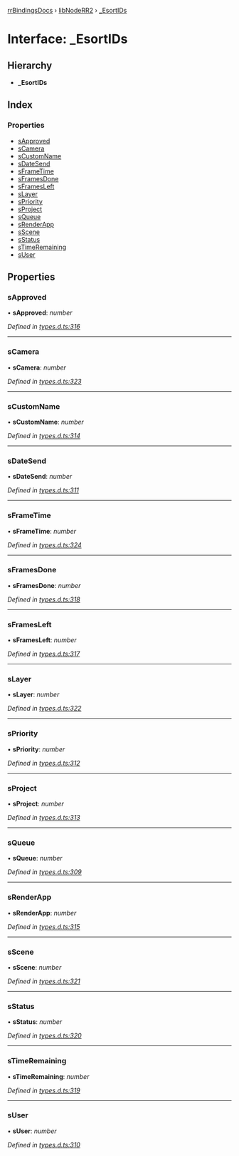 [rrBindingsDocs](../README.md) › [libNodeRR2](../modules/libnoderr2.md) › [_EsortIDs](libnoderr2._esortids.md)

# Interface: _EsortIDs

## Hierarchy

* **_EsortIDs**

## Index

### Properties

* [sApproved](libnoderr2._esortids.md#sapproved)
* [sCamera](libnoderr2._esortids.md#scamera)
* [sCustomName](libnoderr2._esortids.md#scustomname)
* [sDateSend](libnoderr2._esortids.md#sdatesend)
* [sFrameTime](libnoderr2._esortids.md#sframetime)
* [sFramesDone](libnoderr2._esortids.md#sframesdone)
* [sFramesLeft](libnoderr2._esortids.md#sframesleft)
* [sLayer](libnoderr2._esortids.md#slayer)
* [sPriority](libnoderr2._esortids.md#spriority)
* [sProject](libnoderr2._esortids.md#sproject)
* [sQueue](libnoderr2._esortids.md#squeue)
* [sRenderApp](libnoderr2._esortids.md#srenderapp)
* [sScene](libnoderr2._esortids.md#sscene)
* [sStatus](libnoderr2._esortids.md#sstatus)
* [sTimeRemaining](libnoderr2._esortids.md#stimeremaining)
* [sUser](libnoderr2._esortids.md#suser)

## Properties

###  sApproved

• **sApproved**: *number*

*Defined in [types.d.ts:316](https://github.com/Novalis15/RoyalRender-OpenExtensions/blob/f77b7d8/rrNodeJS_rrBindings/nodeJS/lx64/v6/types.d.ts#L316)*

___

###  sCamera

• **sCamera**: *number*

*Defined in [types.d.ts:323](https://github.com/Novalis15/RoyalRender-OpenExtensions/blob/f77b7d8/rrNodeJS_rrBindings/nodeJS/lx64/v6/types.d.ts#L323)*

___

###  sCustomName

• **sCustomName**: *number*

*Defined in [types.d.ts:314](https://github.com/Novalis15/RoyalRender-OpenExtensions/blob/f77b7d8/rrNodeJS_rrBindings/nodeJS/lx64/v6/types.d.ts#L314)*

___

###  sDateSend

• **sDateSend**: *number*

*Defined in [types.d.ts:311](https://github.com/Novalis15/RoyalRender-OpenExtensions/blob/f77b7d8/rrNodeJS_rrBindings/nodeJS/lx64/v6/types.d.ts#L311)*

___

###  sFrameTime

• **sFrameTime**: *number*

*Defined in [types.d.ts:324](https://github.com/Novalis15/RoyalRender-OpenExtensions/blob/f77b7d8/rrNodeJS_rrBindings/nodeJS/lx64/v6/types.d.ts#L324)*

___

###  sFramesDone

• **sFramesDone**: *number*

*Defined in [types.d.ts:318](https://github.com/Novalis15/RoyalRender-OpenExtensions/blob/f77b7d8/rrNodeJS_rrBindings/nodeJS/lx64/v6/types.d.ts#L318)*

___

###  sFramesLeft

• **sFramesLeft**: *number*

*Defined in [types.d.ts:317](https://github.com/Novalis15/RoyalRender-OpenExtensions/blob/f77b7d8/rrNodeJS_rrBindings/nodeJS/lx64/v6/types.d.ts#L317)*

___

###  sLayer

• **sLayer**: *number*

*Defined in [types.d.ts:322](https://github.com/Novalis15/RoyalRender-OpenExtensions/blob/f77b7d8/rrNodeJS_rrBindings/nodeJS/lx64/v6/types.d.ts#L322)*

___

###  sPriority

• **sPriority**: *number*

*Defined in [types.d.ts:312](https://github.com/Novalis15/RoyalRender-OpenExtensions/blob/f77b7d8/rrNodeJS_rrBindings/nodeJS/lx64/v6/types.d.ts#L312)*

___

###  sProject

• **sProject**: *number*

*Defined in [types.d.ts:313](https://github.com/Novalis15/RoyalRender-OpenExtensions/blob/f77b7d8/rrNodeJS_rrBindings/nodeJS/lx64/v6/types.d.ts#L313)*

___

###  sQueue

• **sQueue**: *number*

*Defined in [types.d.ts:309](https://github.com/Novalis15/RoyalRender-OpenExtensions/blob/f77b7d8/rrNodeJS_rrBindings/nodeJS/lx64/v6/types.d.ts#L309)*

___

###  sRenderApp

• **sRenderApp**: *number*

*Defined in [types.d.ts:315](https://github.com/Novalis15/RoyalRender-OpenExtensions/blob/f77b7d8/rrNodeJS_rrBindings/nodeJS/lx64/v6/types.d.ts#L315)*

___

###  sScene

• **sScene**: *number*

*Defined in [types.d.ts:321](https://github.com/Novalis15/RoyalRender-OpenExtensions/blob/f77b7d8/rrNodeJS_rrBindings/nodeJS/lx64/v6/types.d.ts#L321)*

___

###  sStatus

• **sStatus**: *number*

*Defined in [types.d.ts:320](https://github.com/Novalis15/RoyalRender-OpenExtensions/blob/f77b7d8/rrNodeJS_rrBindings/nodeJS/lx64/v6/types.d.ts#L320)*

___

###  sTimeRemaining

• **sTimeRemaining**: *number*

*Defined in [types.d.ts:319](https://github.com/Novalis15/RoyalRender-OpenExtensions/blob/f77b7d8/rrNodeJS_rrBindings/nodeJS/lx64/v6/types.d.ts#L319)*

___

###  sUser

• **sUser**: *number*

*Defined in [types.d.ts:310](https://github.com/Novalis15/RoyalRender-OpenExtensions/blob/f77b7d8/rrNodeJS_rrBindings/nodeJS/lx64/v6/types.d.ts#L310)*
